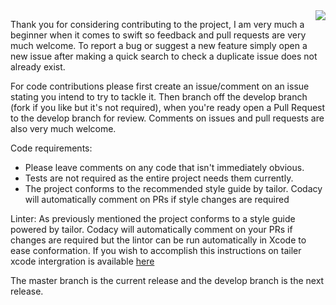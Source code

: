 <img src="https://i.imgur.com/e0Hxbwp.png" align="right" />

Thank you for considering contributing to the project, I am very much a beginner when it comes to swift so feedback and pull requests are
very much welcome. To report a bug or suggest a new feature simply open a new issue after making a
quick search to check a duplicate issue does not already exist.

For code contributions please first create an issue/comment on an issue stating you intend to try to tackle it. Then branch off the develop branch (fork if you like but it's not required), when you're ready open a Pull Request to the develop branch for review. Comments on issues and pull requests are also very much welcome.

Code requirements:
- Please leave comments on any code that isn't immediately obvious.
- Tests are not required as the entire project needs them currently.
- The project conforms to the recommended style guide by tailor. Codacy will automatically comment on PRs if style changes are required

Linter:
As previously mentioned the project conforms to a style guide powered by tailor. Codacy will automatically comment on your PRs if changes are required but the lintor can be run automatically in Xcode to ease conformation. If you wish to accomplish this instructions on tailer xcode intergration is available [here](https://github.com/sleekbyte/tailor)



The master branch is the current release and the develop branch is the next release.
